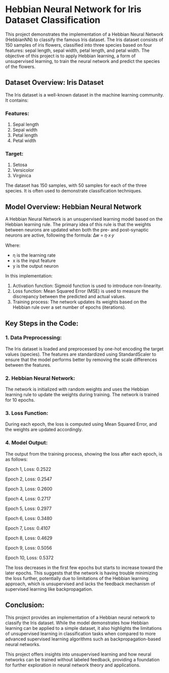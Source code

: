 # Hebbian Neural Network for Iris Dataset Classification
This project demonstrates the implementation of a Hebbian Neural Network (HebbianNN) to classify the famous Iris dataset. The Iris dataset consists of 150 samples of iris flowers, classified into three species based on four features: sepal length, sepal width, petal length, and petal width. The objective of this project is to apply Hebbian learning, a form of unsupervised learning, to train the neural network and predict the species of the flowers.

## Dataset Overview: Iris Dataset
The Iris dataset is a well-known dataset in the machine learning community. It contains:
### Features:
1. Sepal length
2. Sepal width
3. Petal length
4. Petal width
### Target:
1. Setosa
2. Versicolor
3. Virginica
   
The dataset has 150 samples, with 50 samples for each of the three species. It is often used to demonstrate classification techniques.

## Model Overview: Hebbian Neural Network
A Hebbian Neural Network is an unsupervised learning model based on the Hebbian learning rule. The primary idea of this rule is that the weights between neurons are updated when both the pre- and post-synaptic neurons are active, following the formula: 
Δ𝑤 = 𝜂⋅𝑥⋅𝑦

Where:
- η is the learning rate
- x is the input feature
- y is the output neuron

In this implementation:
1. Activation function: Sigmoid function is used to introduce non-linearity.
2. Loss function: Mean Squared Error (MSE) is used to measure the discrepancy between the predicted and actual values.
3. Training process: The network updates its weights based on the Hebbian rule over a set number of epochs (iterations).

## Key Steps in the Code:
### 1. Data Preprocessing:
The Iris dataset is loaded and preprocessed by one-hot encoding the target values (species).
The features are standardized using StandardScaler to ensure that the model performs better by removing the scale differences between the features.
### 2. Hebbian Neural Network:
The network is initialized with random weights and uses the Hebbian learning rule to update the weights during training.
The network is trained for 10 epochs.
### 3. Loss Function:
During each epoch, the loss is computed using Mean Squared Error, and the weights are updated accordingly.
### 4. Model Output:
The output from the training process, showing the loss after each epoch, is as follows:

Epoch 1, Loss: 0.2522

Epoch 2, Loss: 0.2547

Epoch 3, Loss: 0.2600

Epoch 4, Loss: 0.2717

Epoch 5, Loss: 0.2977

Epoch 6, Loss: 0.3480

Epoch 7, Loss: 0.4107

Epoch 8, Loss: 0.4629

Epoch 9, Loss: 0.5056

Epoch 10, Loss: 0.5372

The loss decreases in the first few epochs but starts to increase toward the later epochs. This suggests that the network is having trouble minimizing the loss further, potentially due to limitations of the Hebbian learning approach, which is unsupervised and lacks the feedback mechanism of supervised learning like backpropagation.

## Conclusion:
This project provides an implementation of a Hebbian neural network to classify the Iris dataset. While the model demonstrates how Hebbian learning can be applied to a simple dataset, it also highlights the limitations of unsupervised learning in classification tasks when compared to more advanced supervised learning algorithms such as backpropagation-based neural networks.

This project offers insights into unsupervised learning and how neural networks can be trained without labeled feedback, providing a foundation for further exploration in neural network theory and applications.
